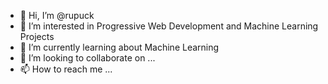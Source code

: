 - 👋 Hi, I’m @rupuck
- 👀 I’m interested in Progressive Web Development and Machine Learning Projects
- 🌱 I’m currently learning about Machine Learning
- 💞️ I’m looking to collaborate on ...
- 📫 How to reach me ...

<!---
rupuck/rupuck is a ✨ special ✨ repository because its `README.md` (this file) appears on your GitHub profile.
You can click the Preview link to take a look at your changes.
--->
